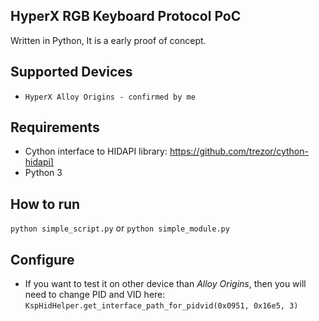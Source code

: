 ## HyperX RGB Keyboard Protocol PoC

Written in Python, It is a early proof of concept.

## Supported Devices

* `HyperX Alloy Origins - confirmed by me`

## Requirements

* Cython interface to HIDAPI library: https://github.com/trezor/cython-hidapi]
* Python 3

## How to run

`python simple_script.py` or `python simple_module.py`

## Configure

* If you want to test it on other device than *Alloy Origins*, then you will need to change PID and VID here: `KspHidHelper.get_interface_path_for_pidvid(0x0951, 0x16e5, 3)`